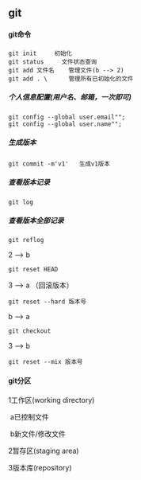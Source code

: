 ## git

#### git命令

```git
git init     初始化
git status     文件状态查询
git add 文件名    管理文件(b --> 2)
git add . \      管理所有已初始化的文件
```

##### 	个人信息配置(用户名、邮箱，一次即可)

```
git config --global user.email"";
git config --global user.name"";
```

##### 	生成版本

```
git commit -m'v1'   生成v1版本
```

##### 	查看版本记录

```
git log
```

##### 查看版本全部记录

```
git reflog
```

2 --> b

```
git reset HEAD
```

3 --> a （回滚版本）

```
git reset --hard 版本号
```

b --> a

```
git checkout
```

3 --> b

```
git reset --mix 版本号
```



#### git分区

1工作区(working directory)

​	a已控制文件

​	b新文件/修改文件

2暂存区(staging area)

3版本库(repository)